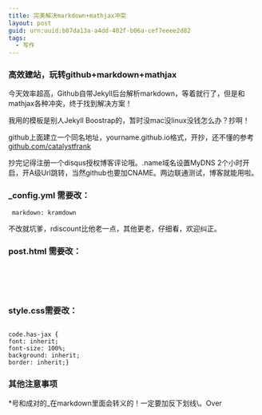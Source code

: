 ```yaml
---
title: 完美解决markdown+mathjax冲突
layout: post
guid: urn:uuid:b87da13a-a4dd-402f-b06a-cef7eeee2d82
tags:
  - 写作
---
```



### 高效建站，玩转github+markdown+mathjax

今天效率超高，Github自带Jekyll后台解析markdown，等着就行了，但是和mathjax各种冲突，终于找到解决方案！

我用的模板是别人Jekyll Boostrap的，暂时没mac没linux没钱怎么办？抄啊！

github上面建立一个同名地址，yourname.github.io格式，开抄，还不懂的参考[github.com/catalystfrank](http://github.com/catalystfrank)

抄完记得注册一个disqus授权博客评论哦。.name域名设置MyDNS 2个小时开启，开A级Url跳转，当然github也要加CNAME。两边联通测试，博客就能用啦。

### \_config.yml 需要改：

<code> markdown: kramdown </code>

不改就坑爹，rdiscount比他老一点，其他更老，仔细看，欢迎纠正。

### post.html 需要改：

<pre><code>
<script type="text/x-mathjax-config">															  
MathJax.Hub.Config({                                               
tex2jax: {                                                         
inlineMath: [['$','$'], ['\\(','\\)']],                            
processEscapes: true,                                              
skipTags: ['script', 'noscript', 'style', 'textarea', 'pre']       
},                                                                 
TeX: {                                                             
equationNumbers: {                                       
autoNumber: ["AMS"],                                 
useLabelIds: true                                    
}                                                        
},                                                           
"HTML-CSS": {                                                
linebreaks: {                                            
automatic: true                                      
},                                                       
scale: 85                                                
},                                                           
SVG: {                                                       
linebreaks: {                                            
automatic: true                                      
}                                                        
}                                                            
});                                                                
MathJax.Hub.Queue(function() {                                     
var all = MathJax.Hub.getAllJax(), i;                            
for(i = 0; i < all.length; i += 1) {                             
all[i].SourceElement().parentNode.className += ' has-jax';   
}                                                                
});                                                                
script>                                                          
<script type="text/javascript" src="http://cdn.mathjax.org/mathjax/latest/MathJax.js?config=TeX-AMS-MML_HTMLorMML"></script>
</code></pre>

### style.css需要改：

<pre><code>
code.has-jax {
font: inherit; 
font-size: 100%; 
background: inherit; 
border: inherit;}
</code></pre>

### 其他注意事项

\*号和成对的\_在markdown里面会转义的！一定要加反下划线\\。Over
